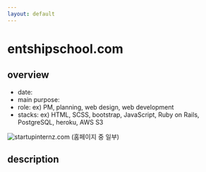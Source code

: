 ```yaml
---
layout: default
---
```


# entshipschool.com

## overview

* date: 
* main purpose: 
* role: ex) PM, planning, web design, web development
* stacks: ex) HTML, SCSS, bootstrap, JavaScript, Ruby on Rails, PostgreSQL, heroku, AWS S3

![startupinternz.com]({{"/assets/img/project/2017_startupinternz_com_1.jpg"}})
(홈페이지 중 일부)

## description

